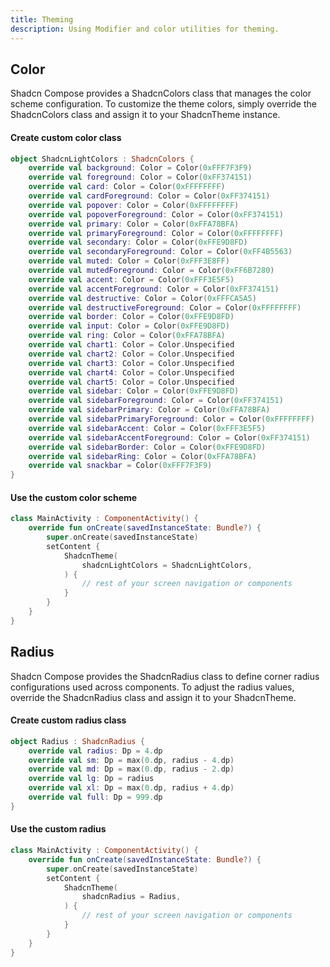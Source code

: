 ```yaml
---
title: Theming
description: Using Modifier and color utilities for theming.
---
```


<DocsPage
    :title="frontmatter.title" 
    :description="frontmatter.description"
    path="views/docs/Theming.md">

## Color

Shadcn Compose provides a ShadcnColors class that manages the color scheme configuration.
To customize the theme colors, simply override the ShadcnColors class and assign it to your ShadcnTheme instance.

<Steps>

#### Create custom color class

```kotlin
object ShadcnLightColors : ShadcnColors {
    override val background: Color = Color(0xFFF7F3F9)
    override val foreground: Color = Color(0xFF374151)
    override val card: Color = Color(0xFFFFFFFF)
    override val cardForeground: Color = Color(0xFF374151)
    override val popover: Color = Color(0xFFFFFFFF)
    override val popoverForeground: Color = Color(0xFF374151)
    override val primary: Color = Color(0xFFA78BFA)
    override val primaryForeground: Color = Color(0xFFFFFFFF)
    override val secondary: Color = Color(0xFFE9D8FD)
    override val secondaryForeground: Color = Color(0xFF4B5563)
    override val muted: Color = Color(0xFFF3E8FF)
    override val mutedForeground: Color = Color(0xFF6B7280)
    override val accent: Color = Color(0xFFF3E5F5)
    override val accentForeground: Color = Color(0xFF374151)
    override val destructive: Color = Color(0xFFFCA5A5)
    override val destructiveForeground: Color = Color(0xFFFFFFFF)
    override val border: Color = Color(0xFFE9D8FD)
    override val input: Color = Color(0xFFE9D8FD)
    override val ring: Color = Color(0xFFA78BFA)
    override val chart1: Color = Color.Unspecified
    override val chart2: Color = Color.Unspecified
    override val chart3: Color = Color.Unspecified
    override val chart4: Color = Color.Unspecified
    override val chart5: Color = Color.Unspecified
    override val sidebar: Color = Color(0xFFE9D8FD)
    override val sidebarForeground: Color = Color(0xFF374151)
    override val sidebarPrimary: Color = Color(0xFFA78BFA)
    override val sidebarPrimaryForeground: Color = Color(0xFFFFFFFF)
    override val sidebarAccent: Color = Color(0xFFF3E5F5)
    override val sidebarAccentForeground: Color = Color(0xFF374151)
    override val sidebarBorder: Color = Color(0xFFE9D8FD)
    override val sidebarRing: Color = Color(0xFFA78BFA)
    override val snackbar = Color(0xFFF7F3F9)
}
```

#### Use the custom color scheme

```kotlin
class MainActivity : ComponentActivity() {
    override fun onCreate(savedInstanceState: Bundle?) {
        super.onCreate(savedInstanceState)
        setContent {
            ShadcnTheme(
                shadcnLightColors = ShadcnLightColors,
            ) {
                // rest of your screen navigation or components
            }
        }
    }
}
```

</Steps>

## Radius

Shadcn Compose provides the ShadcnRadius class to define corner radius configurations used across components.
To adjust the radius values, override the ShadcnRadius class and assign it to your ShadcnTheme.

<Steps>

#### Create custom radius class

```kotlin
object Radius : ShadcnRadius {
    override val radius: Dp = 4.dp
    override val sm: Dp = max(0.dp, radius - 4.dp)
    override val md: Dp = max(0.dp, radius - 2.dp)
    override val lg: Dp = radius
    override val xl: Dp = max(0.dp, radius + 4.dp)
    override val full: Dp = 999.dp
}
```

#### Use the custom radius

```kotlin
class MainActivity : ComponentActivity() {
    override fun onCreate(savedInstanceState: Bundle?) {
        super.onCreate(savedInstanceState)
        setContent {
            ShadcnTheme(
                shadcnRadius = Radius,
            ) {
                // rest of your screen navigation or components
            }
        }
    }
}
```

</Steps>

</DocsPage>

